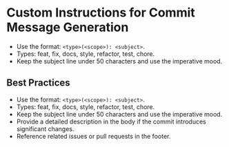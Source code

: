 # Custom Instructions for Commit Message Generation

- Use the format: `<type>(<scope>): <subject>`.
- Types: feat, fix, docs, style, refactor, test, chore.
- Keep the subject line under 50 characters and use the imperative mood.

## Best Practices

- Use the format: `<type>(<scope>): <subject>`.
- Types: feat, fix, docs, style, refactor, test, chore.
- Keep the subject line under 50 characters and use the imperative mood.
- Provide a detailed description in the body if the commit introduces significant changes.
- Reference related issues or pull requests in the footer.
